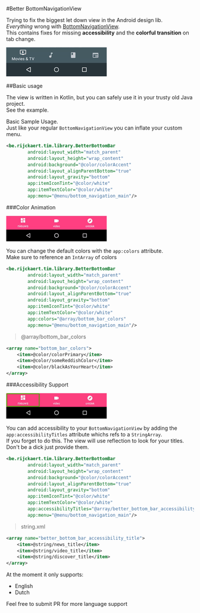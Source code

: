 #Better BottomNavigationView

Trying to fix the biggest let down view in the Android design lib.  
_Everything_ wrong with [BottomNavigationView](https://developer.android.com/reference/android/support/design/widget/BottomNavigationView.html).  
This contains fixes for missing **accessibility** and the **colorful transition** on tab change.

<img src="img/bottombar_material_io.gif"></img>

##Basic usage

The view is written in Kotlin, but you can safely use it in your trusty old Java project.  
See the example.

Basic Sample Usage.  
Just like your regular `BottomNavigationView` you can inflate your custom menu.

```xml
<be.rijckaert.tim.library.BetterBottomBar
        android:layout_width="match_parent"
        android:layout_height="wrap_content"
        android:background="@color/colorAccent"
        android:layout_alignParentBottom="true"
        android:layout_gravity="bottom"
        app:itemIconTint="@color/white"
        app:itemTextColor="@color/white"
        app:menu="@menu/bottom_navigation_main"/>
```

###Color Animation

<img src="img/sample.gif"></img>

You can change the default colors with the `app:colors` attribute.  
Make sure to reference an `IntArray` of colors

```xml
<be.rijckaert.tim.library.BetterBottomBar
        android:layout_width="match_parent"
        android:layout_height="wrap_content"
        android:background="@color/colorAccent"
        android:layout_alignParentBottom="true"
        android:layout_gravity="bottom"
        app:itemIconTint="@color/white"
        app:itemTextColor="@color/white"
        app:colors="@array/bottom_bar_colors"
        app:menu="@menu/bottom_navigation_main"/>
```

>@array/bottom_bar_colors

```xml
<array name="bottom_bar_colors">
    <item>@color/colorPrimary</item>
    <item>@color/someReddishColor</item>
    <item>@color/blackAsYourHeart</item>
</array>
```

###Accessibility Support

<img src="img/accessibility.gif"></img>

You can add accessibility to your `BottomNavigationView` by adding the `app:accessibilityTitles` attribute whichs refs to a `StringArray`.  
If you forget to do this. The view will use reflection to look for your titles.  
Don't be a dick just provide them.

```xml
<be.rijckaert.tim.library.BetterBottomBar
        android:layout_width="match_parent"
        android:layout_height="wrap_content"
        android:background="@color/colorAccent"
        android:layout_alignParentBottom="true"
        android:layout_gravity="bottom"
        app:itemIconTint="@color/white"
        app:itemTextColor="@color/white"
        app:accessibilityTitles="@array/better_bottom_bar_accessibility_title"
        app:menu="@menu/bottom_navigation_main"/>
```

> string.xml

```xml
<array name="better_bottom_bar_accessibility_title">
    <item>@string/news_title</item>
    <item>@string/video_title</item>
    <item>@string/discover_title</item>
</array>
```

At the moment it only supports:
 * English
 * Dutch

 Feel free to submit PR for more language support